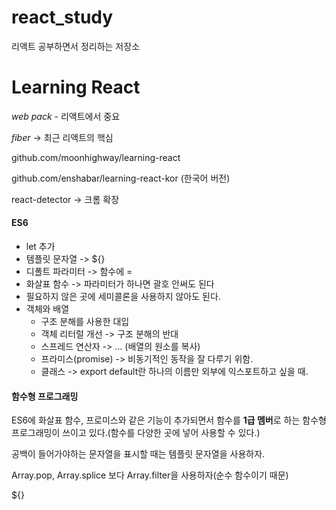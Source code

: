 # react_study
리액트 공부하면서 정리하는 저장소

# Learning React

*web pack* - 리액트에서 중요 

*fiber* ->  최근 리액트의 핵심

github.com/moonhighway/learning-react

github.com/enshabar/learning-react-kor (한국어 버전)

react-detector -> 크롬 확장

 

#### ES6

* let 추가
* 템플릿 문자열 -> ${}
* 디폴트 파라미터 -> 함수에 =
* 화살표 함수 -> 파라미터가 하나면 괄호 안써도 된다
* 필요하지 않은 곳에 세미콜론을 사용하지 않아도 된다.
* 객체와 배열
  * 구조 분해를 사용한 대입
  * 객체 리터럴 개선 -> 구조 분해의 반대
  * 스프레드 연산자 -> ... (배열의 원소를 복사)
  * 프라미스(promise) -> 비동기적인 동작을 잘 다루기 위함.
  * 클래스 -> export default란 하나의 이름만 외부에 익스포트하고 싶을 때.



#### 함수형 프로그래밍

ES6에 화살표 함수, 프로미스와 같은 기능이 추가되면서 함수를 **1급 멤버**로 하는 함수형 프로그래밍이 쓰이고 있다.(함수를 다양한 곳에 넣어 사용할 수 있다.)

공백이 들어가야하는 문자열을 표시할 때는 템플릿 문자열을 사용하자.

Array.pop, Array.splice 보다 Array.filter을 사용하자(순수 함수이기 때문)

${}

